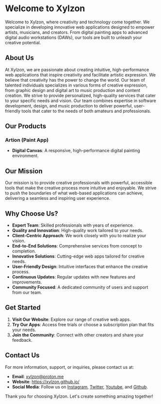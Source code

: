 # Welcome to Xylzon

Welcome to Xylzon, where creativity and technology come together. We specialize in developing innovative web applications designed to empower artists, musicians, and creators. From digital painting apps to advanced digital audio workstations (DAWs), our tools are built to unleash your creative potential.

## About Us

At Xylzon, we are passionate about creating intuitive, high-performance web applications that inspire creativity and facilitate artistic expression. We believe that creativity has the power to change the world. Our team of talented individuals specializes in various forms of creative expression, from graphic design and digital art to music production and content creation. We strive to provide personalized, high-quality services that cater to your specific needs and vision. Our team combines expertise in software development, design, and music production to deliver powerful, user-friendly tools that cater to the needs of both amateurs and professionals.

## Our Products

### Artion (Paint App) 
- **Digital Canvas**: A responsive, high-performance digital painting environment.



## Our Mission

Our mission is to provide creative professionals with powerful, accessible tools that make the creative process more intuitive and enjoyable. We strive to push the boundaries of what web-based applications can achieve, delivering a seamless and inspiring user experience.

## Why Choose Us?

- **Expert Team**: Skilled professionals with years of experience.
- **Quality and Innovation**: High-quality work tailored to your needs.
- **Client-Centric Approach**: We work closely with you to realize your vision.
- **End-to-End Solutions**: Comprehensive services from concept to completion.
- **Innovative Solutions**: Cutting-edge web apps tailored for creative needs.
- **User-Friendly Design**: Intuitive interfaces that enhance the creative process.
- **Continuous Updates**: Regular updates with new features and improvements.
- **Community Focused**: A dedicated community of users and support from our team.

## Get Started

1. **Visit Our Website**: Explore our range of creative web apps.
2. **Try Our Apps**: Access free trials or choose a subscription plan that fits your needs.
3. **Join the Community**: Connect with other creators and share your feedback.

## Contact Us

For more information, support, or inquiries, please contact us at:

- **Email**: xylzon@proton.me
- **Website**: https://xylzon.github.io/
- **Social Media**: Follow us on [Instagram](https://instagram.com/xylzon), [Twitter](https://x.com/xylzon), [Youtube](https://youtube.com/@xylzon), and [Github](https://github.com/xylzon).

Thank you for choosing Xylzon. Let's create something amazing together!
